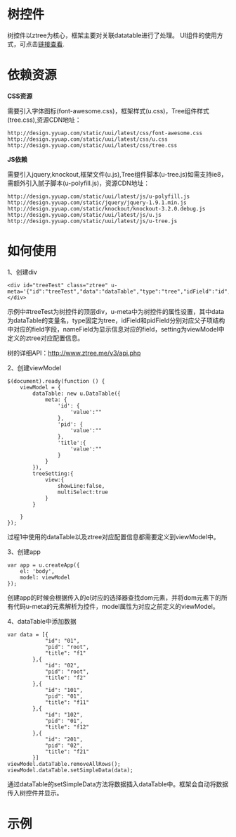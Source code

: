 # 树控件

树控件以ztree为核心，框架主要对关联datatable进行了处理。
UI组件的使用方式，可点击[链接查看](/dist/neoui/plugin/tree.html).



# 依赖资源

**CSS资源**

需要引入字体图标(font-awesome.css)，框架样式(u.css)，Tree组件样式(tree.css),资源CDN地址：

```
http://design.yyuap.com/static/uui/latest/css/font-awesome.css
http://design.yyuap.com/static/uui/latest/css/u.css
http://design.yyuap.com/static/uui/latest/css/tree.css
```

**JS依赖**

需要引入jquery,knockout,框架文件(u.js),Tree组件脚本(u-tree.js)如需支持ie8，需额外引入腻子脚本(u-polyfill.js)，资源CDN地址：

```
http://design.yyuap.com/static/uui/latest/js/u-polyfill.js
http://design.yyuap.com/static/jquery/jquery-1.9.1.min.js
http://design.yyuap.com/static/knockout/knockout-3.2.0.debug.js
http://design.yyuap.com/static/uui/latest/js/u.js
http://design.yyuap.com/static/uui/latest/js/u-tree.js
```



# 如何使用

1、创建div

    <div id="treeTest" class="ztree" u-meta='{"id":"treeTest","data":"dataTable","type":"tree","idField":"id","pidField":"pid","nameField":"title","setting":"treeSetting"}'>
    </div>


示例中#treeTest为树控件的顶层div，u-meta中为树控件的属性设置，其中data为dataTable的变量名，type固定为tree，idField和pidField分别对应父子项结构中对应的field字段，nameField为显示信息对应的field，setting为viewModel中定义的ztree对应配置信息。


树的详细API：http://www.ztree.me/v3/api.php

2、创建viewModel

	$(document).ready(function () {
		viewModel = {
			dataTable: new u.DataTable({
	            meta: {
	                'id': {
	                    'value':""
	                },
	                'pid': {
	                    'value':""
	                },
	                'title':{
	                    'value':""
	                }
	            }
	        }),
	        treeSetting:{
	            view:{
	                showLine:false,
	                multiSelect:true
	            }
	        }
	
		}
	});

过程1中使用的dataTable以及ztree对应配置信息都需要定义到viewModel中。

3、创建app

	var app = u.createApp({
	    el: 'body',
	    model: viewModel
	});

创建app的时候会根据传入的el对应的选择器查找dom元素，并将dom元素下的所有代码u-meta的元素解析为控件，model属性为对应之前定义的viewModel。

4、dataTable中添加数据

	var data = [{
	            "id": "01",
	            "pid": "root",
	            "title": "f1"
	        },{
	            "id": "02",
	            "pid": "root",
	            "title": "f2"
	        },{
	            "id": "101",
	            "pid": "01",
	            "title": "f11"
	        },{
	            "id": "102",
	            "pid": "01",
	            "title": "f12"
	        },{
	            "id": "201",
	            "pid": "02",
	            "title": "f21"
	        }]
	viewModel.dataTable.removeAllRows();
	viewModel.dataTable.setSimpleData(data);

通过dataTable的setSimpleData方法将数据插入dataTable中。框架会自动将数据传入树控件并显示。

# 示例
